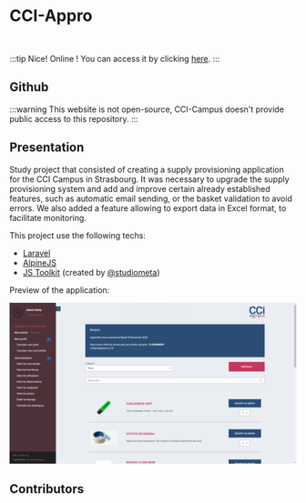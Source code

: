 <script setup>
import { VPTeamMembers } from 'vitepress/theme'

const additionalsMembers = [
	{
		avatar: 'https://github.com/Dinholu.png',
    name: 'Alizée Hett',
    title: 'Contributor',
    links: [
      { icon: 'github', link: 'https://github.com/Dinholu' }
    ]
	},
	{
		avatar: 'https://github.com/Vladimir9595.png',
    name: 'Vladimir Sacchetto',
    title: 'Contributor',
    links: [
      { icon: 'github', link: 'https://github.com/Vladimir9595' }
    ]
	},
]

const members = [
	...additionalsMembers,
  {
		avatar: "https://github.com/AlxisHenry.png",
		name: "Alexis Henry",
		title: "Contributor",
		links: [
			{ icon: "github", link: "https://github.com/Alxishenry" },
			{
				icon: "linkedin",
				link: "https://www.linkedin.com/in/alexishenry03",
			},
  	],
  },
];

</script>

# CCI-Appro <Badge type="tip" text="v3.0.0" />

<br>

:::tip Nice!
Online ! You can access it by clicking [here](https://cciappro.alexishenry.eu).
:::

## Github

:::warning
This website is not open-source, CCI-Campus doesn't provide public access to this repository.
:::

## Presentation

Study project that consisted of creating a supply provisioning application for the CCI Campus in Strasbourg. It was necessary to upgrade the supply provisioning system and add and improve certain already established features, such as automatic email sending, or the basket validation to avoid errors. We also added a feature allowing to export data in Excel format, to facilitate monitoring.

This project use the following techs:

- [Laravel](https://laravel.com)
- [AlpineJS](https://alpinejs.dev/)
- [JS Toolkit](https://github.com/studiometa/js-toolkit) (created by [@studiometa](https://github.com/studiometa))

Preview of the application:

![preview](/static/cciappro.png)

## Contributors

<VPTeamMembers size="medium" :members="members" />
